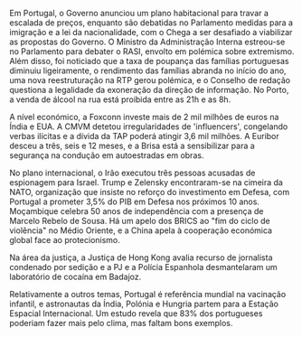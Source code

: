 Em Portugal, o Governo anunciou um plano habitacional para travar a escalada de preços, enquanto são debatidas no Parlamento medidas para a imigração e a lei da nacionalidade, com o Chega a ser desafiado a viabilizar as propostas do Governo. O Ministro da Administração Interna estreou-se no Parlamento para debater o RASI, envolto em polémica sobre extremismo. Além disso, foi noticiado que a taxa de poupança das famílias portuguesas diminuiu ligeiramente, o rendimento das famílias abranda no início do ano, uma nova reestruturação na RTP gerou polémica, e o Conselho de redação questiona a legalidade da exoneração da direção de informação. No Porto, a venda de álcool na rua está proibida entre as 21h e as 8h.

A nível económico, a Foxconn investe mais de 2 mil milhões de euros na Índia e EUA. A CMVM detetou irregularidades de 'influencers', congelando verbas ilícitas e a dívida da TAP poderá atingir 3,6 mil milhões. A Euribor desceu a três, seis e 12 meses, e a Brisa está a sensibilizar para a segurança na condução em autoestradas em obras.

No plano internacional, o Irão executou três pessoas acusadas de espionagem para Israel. Trump e Zelensky encontraram-se na cimeira da NATO, organização que insiste no reforço do investimento em Defesa, com Portugal a prometer 3,5% do PIB em Defesa nos próximos 10 anos. Moçambique celebra 50 anos de independência com a presença de Marcelo Rebelo de Sousa. Há um apelo dos BRICS ao "fim do ciclo de violência" no Médio Oriente, e a China apela à cooperação económica global face ao protecionismo.

Na área da justiça, a Justiça de Hong Kong avalia recurso de jornalista condenado por sedição e a PJ e a Polícia Espanhola desmantelaram um laboratório de cocaína em Badajoz.

Relativamente a outros temas, Portugal é referência mundial na vacinação infantil, e astronautas da Índia, Polónia e Hungria partem para a Estação Espacial Internacional. Um estudo revela que 83% dos portugueses poderiam fazer mais pelo clima, mas faltam bons exemplos.